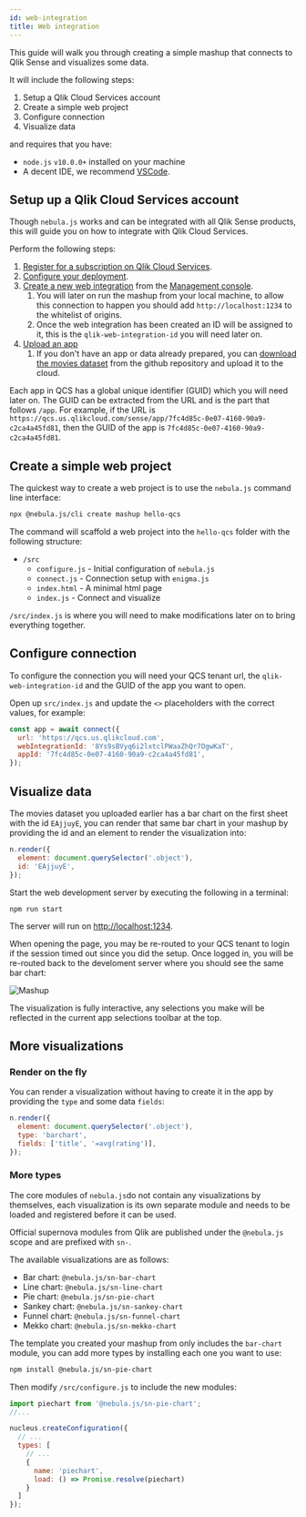 ```yaml
---
id: web-integration
title: Web integration
---
```


This guide will walk you through creating a simple mashup that connects to Qlik Sense and visualizes some data.

It will include the following steps:

1. Setup a Qlik Cloud Services account
1. Create a simple web project
1. Configure connection
1. Visualize data

and requires that you have:

- `node.js` `v10.0.0+` installed on your machine
- A decent IDE, we recommend [VSCode](https://code.visualstudio.com/).

## Setup up a Qlik Cloud Services account

Though `nebula.js` works and can be integrated with all Qlik Sense products, this will guide you on how to integrate with Qlik Cloud Services.

Perform the following steps:

1. [Register for a subscription on Qlik Cloud Services](https://help.qlik.com/en-US/cloud-services/Subsystems/Hub/Content/Sense_Hub/Introduction/qcs-register.htm).
1. [Configure your deployment](https://help.qlik.com/en-US/cloud-services/Subsystems/Hub/Content/Sense_Hub/Introduction/qcs-tenant-domain.htm).
1. [Create a new web integration](https://help.qlik.com/en-US/cloud-services/Subsystems/Hub/Content/Sense_Hub/Admin/mc-adminster-web-integrations.htm) from the [Management console](https://help.qlik.com/en-US/cloud-services/Subsystems/Hub/Content/Sense_Hub/Admin/management-console.htm).
   1. You will later on run the mashup from your local machine, to allow this connection to happen you should add `http://localhost:1234` to the whitelist of origins.
   1. Once the web integration has been created an ID will be assigned to it, this is the `qlik-web-integration-id` you will need later on.
1. [Upload an app](https://help.qlik.com/en-US/cloud-services/Subsystems/Hub/Content/Sense_Hub/Apps/create-app-cloud-hub.htm)
   1. If you don't have an app or data already prepared, you can [download the movies dataset](https://github.com/qlik-oss/nebula.js/raw/master/data/apps/the_movies.qvf) from the github repository and upload it to the cloud.

Each app in QCS has a global unique identifier (GUID) which you will need later on.
The GUID can be extracted from the URL and is the part that follows `/app`. For example, if the URL is `https://qcs.us.qlikcloud.com/sense/app/7fc4d85c-0e07-4160-90a9-c2ca4a45fd81`, then the GUID of the app is `7fc4d85c-0e07-4160-90a9-c2ca4a45fd81`.

## Create a simple web project

The quickest way to create a web project is to use the `nebula.js` command line interface:

```bash
npx @nebula.js/cli create mashup hello-qcs
```

The command will scaffold a web project into the `hello-qcs` folder with the following structure:

- `/src`
  - `configure.js` - Initial configuration of `nebula.js`
  - `connect.js` - Connection setup with `enigma.js`
  - `index.html` - A minimal html page
  - `index.js` - Connect and visualize

`/src/index.js` is where you will need to make modifications later on to bring everything together.

## Configure connection

To configure the connection you will need your QCS tenant url, the `qlik-web-integration-id` and the GUID of the app you want to open.

Open up `src/index.js` and update the `<>` placeholders with the correct values, for example:

```js
const app = await connect({
  url: 'https://qcs.us.qlikcloud.com',
  webIntegrationId: '8Ys9sBVyq6i2lxtclPWaaZhQr7OgwKaT',
  appId: '7fc4d85c-0e07-4160-90a9-c2ca4a45fd81',
});
```

## Visualize data

The movies dataset you uploaded earlier has a bar chart on the first sheet with the id `EAjjuyE`, you can render that same bar chart in your mashup by providing the id and an element to render the visualization into:

```js
n.render({
  element: document.querySelector('.object'),
  id: 'EAjjuyE',
});
```

Start the web development server by executing the following in a terminal:

```
npm run start
```

The server will run on [http://localhost:1234](http://localhost:1234).

When opening the page, you may be re-routed to your QCS tenant to login if the session timed out since you did the setup. Once logged in, you will be re-routed back to the develoment server where you should see the same bar chart:

![Mashup](assets/mashup-sample.png)

The visualization is fully interactive, any selections you make will be reflected in the current app selections toolbar at the top.

## More visualizations

### Render on the fly

You can render a visualization without having to create it in the app by providing the `type` and some data `fields`:

```js
n.render({
  element: document.querySelector('.object'),
  type: 'barchart',
  fields: ['title', '=avg(rating')],
});
```

### More types

The core modules of `nebula.js`do not contain any visualizations by themselves, each visualization is its own separate module and needs to be loaded and registered before it can be used.

Official supernova modules from Qlik are published under the `@nebula.js` scope and are prefixed with `sn-`.

The available visualizations are as follows:

- Bar chart: `@nebula.js/sn-bar-chart`
- Line chart: `@nebula.js/sn-line-chart`
- Pie chart: `@nebula.js/sn-pie-chart`
- Sankey chart: `@nebula.js/sn-sankey-chart`
- Funnel chart: `@nebula.js/sn-funnel-chart`
- Mekko chart: `@nebula.js/sn-mekko-chart`

The template you created your mashup from only includes the `bar-chart` module, you can add more types by installing each one you want to use:

```bash
npm install @nebula.js/sn-pie-chart
```

Then modify `/src/configure.js` to include the new modules:

```js
import piechart from '@nebula.js/sn-pie-chart';
//...

nucleus.createConfiguration({
  // ...
  types: [
    // ...
    {
      name: 'piechart',
      load: () => Promise.resolve(piechart)
    }
  ]
});
```
